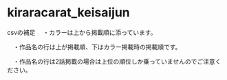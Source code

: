 # kiraracarat_keisaijun
csvの補足
　・カラーは上から掲載順に添っています。　
 
　・作品名の行は上が掲載順、下はカラー掲載時の掲載順です。
 
　・作品名の行は2話掲載の場合は上位の順位しか乗っていませんのでご注意ください。　
